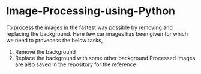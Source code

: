 # Image-Processing-using-Python
To process the images in the fastest way possible by removing and replacing the background. 
Here few car images has been given for which we need to provecess the below tasks, 
1. Remove the background 
2. Replace the background with some other background
Processed images are also saved in the repository for the reference
